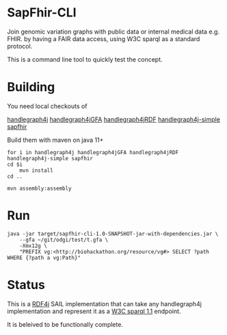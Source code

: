 # SapFhir-CLI

Join genomic variation graphs with public data or internal medical data e.g. FHIR.
by having a FAIR data access, using W3C sparql as a standard protocol.

This is a command line tool to quickly test the concept.


# Building

You need local checkouts of 

[handlegraph4j](https://github.com/JervenBolleman/handlegraph4j)
[handlegraph4jGFA](https://github.com/JervenBolleman/handlegraph4jGFA)
[handlegraph4jRDF](https://github.com/JervenBolleman/handlegraph4jRDF)
[handlegraph4j-simple](https://github.com/JervenBolleman/handlegraph4j-simple)
[sapfhir](https://github.com/JervenBolleman/sapfhir)

Build them with maven on java 11+

```
for i in handlegraph4j handlegraph4jGFA handlegraph4jRDF handlegraph4j-simple sapfhir
cd $i
    mvn install
cd ..
```

```
mvn assembly:assembly
```

# Run

```
java -jar target/sapfhir-cli-1.0-SNAPSHOT-jar-with-dependencies.jar \
    --gfa ~/git/odgi/test/t.gfa \
    -Xmx12g \
    "PREFIX vg:<http://biohackathon.org/resource/vg#> SELECT ?path WHERE {?path a vg:Path}"
```

# Status

This is a [RDF4j](https://rdf4j.org/) SAIL implementation that can take any handlegraph4j 
implementation and represent it as a [W3C sparql 1.1](https://www.w3.org/TR/sparql11-query/) endpoint. 

It is beleived to be functionally complete.
